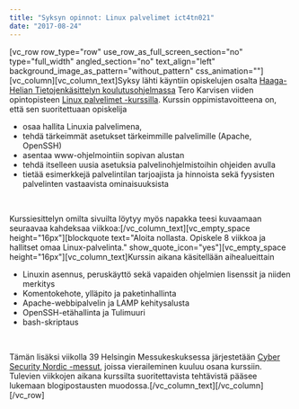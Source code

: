 ```yaml
---
title: "Syksyn opinnot: Linux palvelimet ict4tn021"
date: "2017-08-24"
---
```


\[vc\_row row\_type="row" use\_row\_as\_full\_screen\_section="no" type="full\_width" angled\_section="no" text\_align="left" background\_image\_as\_pattern="without\_pattern" css\_animation=""\]\[vc\_column\]\[vc\_column\_text\]Syksy lähti käyntiin opiskelujen osalta [Haaga-Helian Tietojenkäsittelyn koulutusohjelmassa](http://www.haaga-helia.fi/fi/koulutus/ammattikorkeakoulututkinnot/tietojenkasittelyn-koulutus-tradenomi-amk) Tero Karvisen viiden opintopisteen [Linux palvelimet -kurssilla](http://terokarvinen.com/2017/aikataulu-linux-palvelimet-ict4tn021-4-ti-ja-5-to-alkusyksy-2017-5-op). Kurssin oppimistavoitteena on, että sen suoritettuaan opiskelija

- osaa hallita Linuxia palvelimena,
- tehdä tärkeimmät asetukset tärkeimmille palvelimille (Apache, OpenSSH)
- asentaa www-ohjelmointiin sopivan alustan
- tehdä itselleen uusia asetuksia palvelinohjelmistoihin ohjeiden avulla
- tietää esimerkkejä palvelintilan tarjoajista ja hinnoista sekä fyysisten palvelinten vastaavista ominaisuuksista

 

Kurssiesittelyn omilta sivuilta löytyy myös napakka teesi kuvaamaan seuraavaa kahdeksaa viikkoa:\[/vc\_column\_text\]\[vc\_empty\_space height="16px"\]\[blockquote text="Aloita nollasta. Opiskele 8 viikkoa ja hallitset omaa Linux-palvelinta." show\_quote\_icon="yes"\]\[vc\_empty\_space height="16px"\]\[vc\_column\_text\]Kurssin aikana käsitellään aihealueittain

- Linuxin asennus, peruskäyttö sekä vapaiden ohjelmien lisenssit ja niiden merkitys
- Komentokehote, ylläpito ja paketinhallinta
- Apache-webbipalvelin ja LAMP kehitysalusta
- OpenSSH-etähallinta ja Tulimuuri
- bash-skriptaus

 

Tämän lisäksi viikolla 39 Helsingin Messukeskuksessa järjestetään [Cyber Security Nordic -messut](http://cybersecuritynordic.messukeskus.com/?gclid=EAIaIQobChMIn6_TnMLv1QIVSGcZCh3FZw4XEAAYASAAEgLxDvD_BwE), joissa vieraileminen kuuluu osana kurssiin. Tulevien viikkojen aikana kurssilta suoritettavista tehtävistä pääsee lukemaan blogipostausten muodossa.\[/vc\_column\_text\]\[/vc\_column\]\[/vc\_row\]
